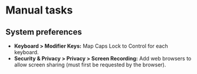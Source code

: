 # Manual tasks

## System preferences

- **Keyboard > Modifier Keys:** Map Caps Lock to Control for each keyboard.
- **Security & Privacy > Privacy > Screen Recording:** Add web browsers to allow screen sharing (must first be requested by the browser).
